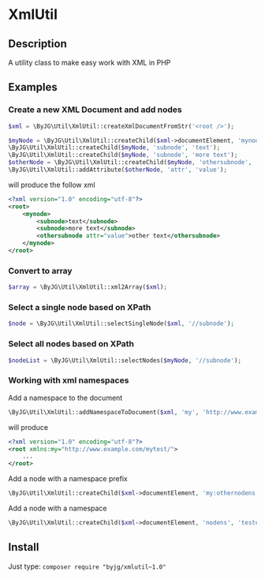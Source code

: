 # XmlUtil

## Description

A utility class to make easy work with XML in PHP 

## Examples

### Create a new XML Document and add nodes

```php
$xml = \ByJG\Util\XmlUtil::createXmlDocumentFromStr('<root />');

$myNode = \ByJG\Util\XmlUtil::createChild($xml->documentElement, 'mynode');
\ByJG\Util\XmlUtil::createChild($myNode, 'subnode', 'text');
\ByJG\Util\XmlUtil::createChild($myNode, 'subnode', 'more text');
$otherNode = \ByJG\Util\XmlUtil::createChild($myNode, 'othersubnode', 'other text');
\ByJG\Util\XmlUtil::addAttribute($otherNode, 'attr', 'value');
```

will produce the follow xml

```xml
<?xml version="1.0" encoding="utf-8"?>
<root>
    <mynode>
        <subnode>text</subnode>
        <subnode>more text</subnode>
        <othersubnode attr="value">other text</othersubnode>
    </mynode>
</root>
```

### Convert to array

```php
$array = \ByJG\Util\XmlUtil::xml2Array($xml);
```

### Select a single node based on XPath

```php
$node = \ByJG\Util\XmlUtil::selectSingleNode($xml, '//subnode');
```

### Select all nodes based on XPath

```php
$nodeList = \ByJG\Util\XmlUtil::selectNodes($myNode, '//subnode');
```


### Working with xml namespaces

Add a namespace to the document

```php
\ByJG\Util\XmlUtil::addNamespaceToDocument($xml, 'my', 'http://www.example.com/mytest/');
```

will produce

```xml
<?xml version="1.0" encoding="utf-8"?>
<root xmlns:my="http://www.example.com/mytest/"> 
    ...
</root>
``````

Add a node with a namespace prefix

```php
\ByJG\Util\XmlUtil::createChild($xml->documentElement, 'my:othernodens', 'teste');
```

Add a node with a namespace

```php
\ByJG\Util\XmlUtil::createChild($xml->documentElement, 'nodens', 'teste', 'http://www.example.com/mytest/');
```

## Install

Just type: `composer require "byjg/xmlutil~1.0"`


